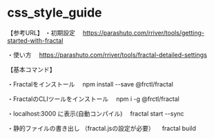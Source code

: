 # css_style_guide

【参考URL】
・初期設定
　https://parashuto.com/rriver/tools/getting-started-with-fractal

・使い方
　https://parashuto.com/rriver/tools/fractal-detailed-settings


【基本コマンド】

・Fractalをインストール
　npm install --save @frctl/fractal

・FractalのCLIツールをインストール
　npm i -g @frctl/fractal

・localhost:3000 に表示(自動コンパイル)
　fractal start --sync

・静的ファイルの書き出し （fractal.jsの設定が必要）
　fractal build
